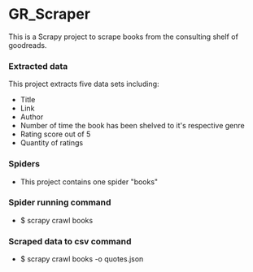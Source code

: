 # GR_Scraper
This is a Scrapy project to scrape books from the consulting shelf of goodreads.

### Extracted data
This project extracts five data sets including: 

* Title
* Link
* Author
* Number of time the book has been shelved to it's respective genre
* Rating score out of 5
* Quantity of ratings

### Spiders
* This project contains one spider "books"

### Spider running command
* $ scrapy crawl books

### Scraped data to csv command
* $ scrapy crawl books -o quotes.json
